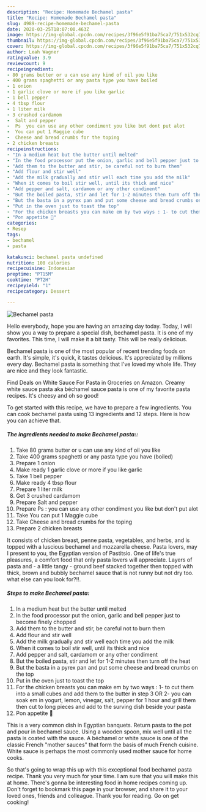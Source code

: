 ```yaml
---
description: "Recipe: Homemade Bechamel pasta"
title: "Recipe: Homemade Bechamel pasta"
slug: 4989-recipe-homemade-bechamel-pasta
date: 2020-03-25T18:07:00.463Z
image: https://img-global.cpcdn.com/recipes/3f96e5f91ba75ca7/751x532cq70/bechamel-pasta-recipe-main-photo.jpg
thumbnail: https://img-global.cpcdn.com/recipes/3f96e5f91ba75ca7/751x532cq70/bechamel-pasta-recipe-main-photo.jpg
cover: https://img-global.cpcdn.com/recipes/3f96e5f91ba75ca7/751x532cq70/bechamel-pasta-recipe-main-photo.jpg
author: Leah Wagner
ratingvalue: 3.9
reviewcount: 9
recipeingredient:
- 80 grams butter or u can use any kind of oil you like
- 400 grams spaghetti or any pasta type you have boiled
- 1 onion
- 1 garlic clove or more if you like garlic
- 1 bell pepper
- 4 tbsp flour
- 1 liter milk
- 3 crushed cardamom
-  Salt and pepper
-  Ps  you can use any other condiment you like but dont put alot
-  You can put 1 Maggie cube
-  Cheese and bread crumbs for the toping
- 2 chicken breasts
recipeinstructions:
- "In a medium heat but the butter until melted"
- "In the food processor put the onion, garlic and bell pepper just to become finely chopped"
- "Add them to the butter and stir, be careful not to burn them"
- "Add flour and stir well"
- "Add the milk gradually and stir well each time you add the milk"
- "When it comes to boil stir well, until its thick and nice"
- "Add pepper and salt, cardamom or any other condiment"
- "But the boiled pasta, stir and let for 1-2 minutes then turn off the heat"
- "But the basta in a pyrex pan and put some cheese and bread crumbs on the top"
- "Put in the oven just to toast the top"
- "For the chicken breasts you can make em by two ways : 1- to cut them into a small cubes and add them to the butter in step 3 OR 2- you can soak em in yogurt, lemon, vinegar, salt, pepper for 1 hour and grill them then cut to long pieces and add to the surving dish beside your pasta"
- "Pon appetite 🌹"
categories:
- Resep
tags:
- bechamel
- pasta

katakunci: bechamel pasta undefined
nutrition: 108 calories
recipecuisine: Indonesian
preptime: "PT15M"
cooktime: "PT2H"
recipeyield: "1"
recipecategory: Dessert

---
```



![Bechamel pasta](https://img-global.cpcdn.com/recipes/3f96e5f91ba75ca7/751x532cq70/bechamel-pasta-recipe-main-photo.jpg)

Hello everybody, hope you are having an amazing day today. Today, I will show you a way to prepare a special dish, bechamel pasta. It is one of my favorites. This time, I will make it a bit tasty. This will be really delicious.

Bechamel pasta is one of the most popular of recent trending foods on earth. It's simple, it's quick, it tastes delicious. It's appreciated by millions every day. Bechamel pasta is something that I've loved my whole life. They are nice and they look fantastic.

Find Deals on White Sauce For Pasta in Groceries on Amazon. Creamy white sauce pasta aka béchamel sauce pasta is one of my favorite pasta recipes. It&#39;s cheesy and oh so good!


To get started with this recipe, we have to prepare a few ingredients. You can cook bechamel pasta using 13 ingredients and 12 steps. Here is how you can achieve that.

##### The ingredients needed to make Bechamel pasta::

1. Take 80 grams butter or u can use any kind of oil you like
1. Take 400 grams spaghetti or any pasta type you have (boiled)
1. Prepare 1 onion
1. Make ready 1 garlic clove or more if you like garlic
1. Take 1 bell pepper
1. Make ready 4 tbsp flour
1. Prepare 1 liter milk
1. Get 3 crushed cardamom
1. Prepare  Salt and pepper
1. Prepare  Ps : you can use any other condiment you like but don&#39;t put alot
1. Take  You can put 1 Maggie cube
1. Take  Cheese and bread crumbs for the toping
1. Prepare 2 chicken breasts


It consists of chicken breast, penne pasta, vegetables, and herbs, and is topped with a luscious bechamel and mozzarella cheese. Pasta lovers, may I present to you, the Egyptian version of Pastitsio. One of life&#39;s true pleasures, a comfort food that only pasta lovers will appreciate. Layers of pasta and - a little tangy - ground beef stacked together then topped with thick, brown and bubbly bechamel sauce that is not runny but not dry too. what else can you look for?!!. 

##### Steps to make Bechamel pasta:

1. In a medium heat but the butter until melted
1. In the food processor put the onion, garlic and bell pepper just to become finely chopped
1. Add them to the butter and stir, be careful not to burn them
1. Add flour and stir well
1. Add the milk gradually and stir well each time you add the milk
1. When it comes to boil stir well, until its thick and nice
1. Add pepper and salt, cardamom or any other condiment
1. But the boiled pasta, stir and let for 1-2 minutes then turn off the heat
1. But the basta in a pyrex pan and put some cheese and bread crumbs on the top
1. Put in the oven just to toast the top
1. For the chicken breasts you can make em by two ways : 1- to cut them into a small cubes and add them to the butter in step 3 OR 2- you can soak em in yogurt, lemon, vinegar, salt, pepper for 1 hour and grill them then cut to long pieces and add to the surving dish beside your pasta
1. Pon appetite 🌹


This is a very common dish in Egyptian banquets. Return pasta to the pot and pour in bechamel sauce. Using a wooden spoon, mix well until all the pasta is coated with the sauce. A béchamel or white sauce is one of the classic French &#34;mother sauces&#34; that form the basis of much French cuisine. White sauce is perhaps the most commonly used mother sauce for home cooks. 

So that's going to wrap this up with this exceptional food bechamel pasta recipe. Thank you very much for your time. I am sure that you will make this at home. There's gonna be interesting food in home recipes coming up. Don't forget to bookmark this page in your browser, and share it to your loved ones, friends and colleague. Thank you for reading. Go on get cooking!
